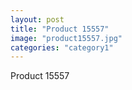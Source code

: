```yaml
---
layout: post
title: "Product 15557"
image: "product15557.jpg"
categories: "category1"
---
```

Product 15557
